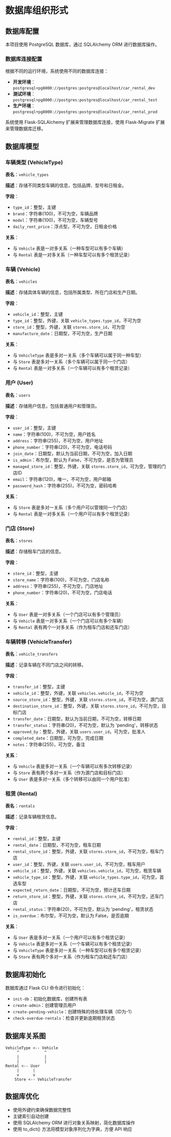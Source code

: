 # 数据库组织形式

## 数据库配置

本项目使用 PostgreSQL 数据库，通过 SQLAlchemy ORM 进行数据库操作。

### 数据库连接配置

根据不同的运行环境，系统使用不同的数据库连接：

- **开发环境**：`postgresql+pg8000://postgres:postgres@localhost/car_rental_dev`
- **测试环境**：`postgresql+pg8000://postgres:postgres@localhost/car_rental_test`
- **生产环境**：`postgresql+pg8000://postgres:postgres@localhost/car_rental_prod`

系统使用 Flask-SQLAlchemy 扩展来管理数据库连接，使用 Flask-Migrate 扩展来管理数据库迁移。

## 数据库模型

### 车辆类型 (VehicleType)

**表名**：`vehicle_types`

**描述**：存储不同类型车辆的信息，包括品牌、型号和日租金。

**字段**：
- `type_id`：整型，主键
- `brand`：字符串(100)，不可为空，车辆品牌
- `model`：字符串(100)，不可为空，车辆型号
- `daily_rent_price`：浮点型，不可为空，日租金价格

**关系**：
- 与 `Vehicle` 表是一对多关系（一种车型可以有多个车辆）
- 与 `Rental` 表是一对多关系（一种车型可以有多个租赁记录）

### 车辆 (Vehicle)

**表名**：`vehicles`

**描述**：存储具体车辆的信息，包括所属类型、所在门店和生产日期。

**字段**：
- `vehicle_id`：整型，主键
- `type_id`：整型，外键，关联 `vehicle_types.type_id`，不可为空
- `store_id`：整型，外键，关联 `stores.store_id`，可为空
- `manufacture_date`：日期型，不可为空，生产日期

**关系**：
- 与 `VehicleType` 表是多对一关系（多个车辆可以属于同一种车型）
- 与 `Store` 表是多对一关系（多个车辆可以属于同一个门店）
- 与 `Rental` 表是一对多关系（一个车辆可以有多个租赁记录）

### 用户 (User)

**表名**：`users`

**描述**：存储用户信息，包括普通用户和管理员。

**字段**：
- `user_id`：整型，主键
- `name`：字符串(100)，不可为空，用户姓名
- `address`：字符串(255)，不可为空，用户地址
- `phone_number`：字符串(20)，不可为空，电话号码
- `join_date`：日期型，默认为当前日期，不可为空，加入日期
- `is_admin`：布尔型，默认为 False，不可为空，是否为管理员
- `managed_store_id`：整型，外键，关联 `stores.store_id`，可为空，管理的门店ID
- `email`：字符串(120)，唯一，不可为空，用户邮箱
- `password_hash`：字符串(255)，不可为空，密码哈希

**关系**：
- 与 `Store` 表是多对一关系（多个用户可以管理同一个门店）
- 与 `Rental` 表是一对多关系（一个用户可以有多个租赁记录）

### 门店 (Store)

**表名**：`stores`

**描述**：存储租车门店的信息。

**字段**：
- `store_id`：整型，主键
- `store_name`：字符串(100)，不可为空，门店名称
- `address`：字符串(255)，不可为空，门店地址
- `phone_number`：字符串(20)，不可为空，门店电话

**关系**：
- 与 `User` 表是一对多关系（一个门店可以有多个管理员）
- 与 `Vehicle` 表是一对多关系（一个门店可以有多个车辆）
- 与 `Rental` 表有两个一对多关系（作为租车门店和还车门店）

### 车辆转移 (VehicleTransfer)

**表名**：`vehicle_transfers`

**描述**：记录车辆在不同门店之间的转移。

**字段**：
- `transfer_id`：整型，主键
- `vehicle_id`：整型，外键，关联 `vehicles.vehicle_id`，不可为空
- `source_store_id`：整型，外键，关联 `stores.store_id`，不可为空，源门店
- `destination_store_id`：整型，外键，关联 `stores.store_id`，不可为空，目标门店
- `transfer_date`：日期型，默认为当前日期，不可为空，转移日期
- `transfer_status`：字符串(20)，不可为空，默认为 'pending'，转移状态
- `approved_by`：整型，外键，关联 `users.user_id`，可为空，批准人
- `completed_date`：日期型，可为空，完成日期
- `notes`：字符串(255)，可为空，备注

**关系**：
- 与 `Vehicle` 表是多对一关系（一个车辆可以有多次转移记录）
- 与 `Store` 表有两个多对一关系（作为源门店和目标门店）
- 与 `User` 表是多对一关系（多个转移可以由同一个用户批准）

### 租赁 (Rental)

**表名**：`rentals`

**描述**：记录车辆租赁信息。

**字段**：
- `rental_id`：整型，主键
- `rental_date`：日期型，不可为空，租车日期
- `rental_store_id`：整型，外键，关联 `stores.store_id`，不可为空，租车门店
- `user_id`：整型，外键，关联 `users.user_id`，不可为空，租车用户
- `vehicle_id`：整型，外键，关联 `vehicles.vehicle_id`，可为空，租赁车辆
- `vehicle_type_id`：整型，外键，关联 `vehicle_types.type_id`，可为空，首选车型
- `expected_return_date`：日期型，不可为空，预计还车日期
- `return_store_id`：整型，外键，关联 `stores.store_id`，不可为空，还车门店
- `rental_status`：字符串(20)，不可为空，默认为 'pending'，租赁状态
- `is_overdue`：布尔型，不可为空，默认为 False，是否逾期

**关系**：
- 与 `User` 表是多对一关系（一个用户可以有多个租赁记录）
- 与 `Vehicle` 表是多对一关系（一个车辆可以有多个租赁记录）
- 与 `VehicleType` 表是多对一关系（一种车型可以有多个租赁记录）
- 与 `Store` 表有两个多对一关系（作为租车门店和还车门店）

## 数据库初始化

数据库通过 Flask CLI 命令进行初始化：

- `init-db`：初始化数据库，创建所有表
- `create-admin`：创建管理员用户
- `create-pending-vehicle`：创建特殊的待处理车辆（ID为-1）
- `check-overdue-rentals`：检查并更新逾期租赁状态

## 数据库关系图

```
VehicleType <-- Vehicle
     ^           ^
     |           |
     |           |
Rental <-- User
     |      |
     v      v
    Store <-- VehicleTransfer
```

## 数据库优化

- 使用外键约束确保数据完整性
- 主键索引自动创建
- 使用 SQLAlchemy ORM 进行对象关系映射，简化数据库操作
- 使用 to_dict() 方法将模型对象序列化为字典，方便 API 响应